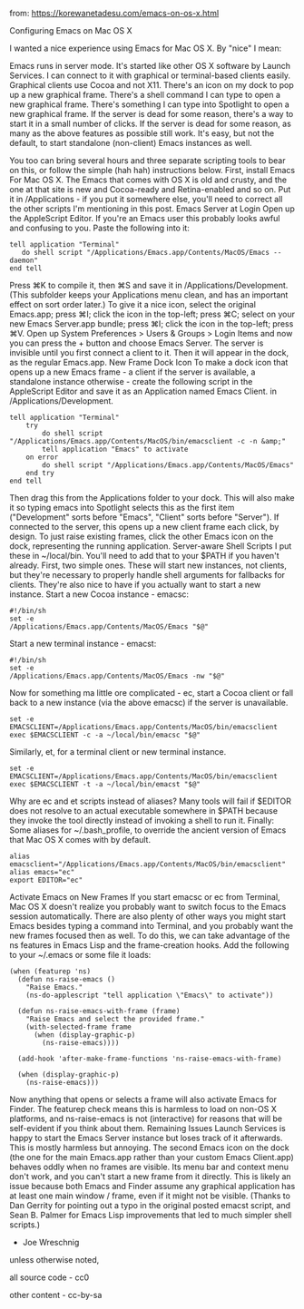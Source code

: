 from: https://korewanetadesu.com/emacs-on-os-x.html

Configuring Emacs on Mac OS X

I wanted a nice experience using Emacs for Mac OS X. By "nice" I
mean:

Emacs runs in server mode. It's started like other OS X software
  by Launch Services.
I can connect to it with graphical or terminal-based clients easily.
Graphical clients use Cocoa and not X11.
There's an icon on my dock to pop up a new graphical frame.
There's a shell command I can type to open a new graphical frame.
There's something I can type into Spotlight to open a new graphical frame.
If the server is dead for some reason, there's a way to start it in
  a small number of clicks.
If the server is dead for some reason, as many as the above features
  as possible still work.
It's easy, but not the default, to start standalone (non-client)
  Emacs instances as well.

You too can bring several hours and three separate scripting tools to
bear on this, or follow the simple (hah hah) instructions below.
First, install Emacs For Mac OS X. The Emacs that comes with OS X is
old and crusty, and the one at that site is new and Cocoa-ready and
Retina-enabled and so on. Put it in /Applications - if you put it
somewhere else, you'll need to correct all the other scripts I'm
mentioning in this post.
Emacs Server at Login
Open up the AppleScript Editor. If you're an Emacs user this probably
looks awful and confusing to you. Paste the following into it:

```code
tell application "Terminal"
   do shell script "/Applications/Emacs.app/Contents/MacOS/Emacs --daemon"
end tell
```

Press ⌘K to compile it, then ⌘S and save it in
/Applications/Development. (This subfolder keeps your Applications
menu clean, and has an important effect on sort order later.) To give
it a nice icon, select the original Emacs.app; press ⌘I; click the
icon in the top-left; press ⌘C; select on your new Emacs Server.app
bundle; press ⌘I; click the icon in the top-left; press ⌘V.
Open up System Preferences &gt; Users &amp; Groups &gt; Login Items and now
you can press the + button and choose Emacs Server.
The server is invisible until you first connect a client to it. Then
it will appear in the dock, as the regular Emacs.app.
New Frame Dock Icon
To make a dock icon that opens up a new Emacs frame - a client if the
server is available, a standalone instance otherwise - create the
following script in the AppleScript Editor and save it as an
Application named Emacs Client. in /Applications/Development.

```code
tell application "Terminal"
    try
        do shell script "/Applications/Emacs.app/Contents/MacOS/bin/emacsclient -c -n &amp;"
        tell application "Emacs" to activate
    on error
        do shell script "/Applications/Emacs.app/Contents/MacOS/Emacs"
    end try
end tell
```

Then drag this from the Applications folder to your dock. This will
also make it so typing emacs into Spotlight selects this as the
first item ("Development" sorts before "Emacs", "Client" sorts before
"Server").
If connected to the server, this opens up a new client frame each
click, by design. To just raise existing frames, click the other
Emacs icon on the dock, representing the running application.
Server-aware Shell Scripts
I put these in ~/local/bin. You'll need to add that to your $PATH
if you haven't already. First, two simple ones. These will start new
instances, not clients, but they're necessary to properly handle shell
arguments for fallbacks for clients. They're also nice to have if you
actually want to start a new instance.
Start a new Cocoa instance - emacsc:

```code
#!/bin/sh
set -e
/Applications/Emacs.app/Contents/MacOS/Emacs "$@"
```

Start a new terminal instance - emacst:

```code
#!/bin/sh
set -e
/Applications/Emacs.app/Contents/MacOS/Emacs -nw "$@"
```

Now for something ma little ore complicated - ec, start a Cocoa
client or fall back to a new instance (via the above emacsc) if the
server is unavailable.

```code
set -e
EMACSCLIENT=/Applications/Emacs.app/Contents/MacOS/bin/emacsclient
exec $EMACSCLIENT -c -a ~/local/bin/emacsc "$@"
```

Similarly, et, for a terminal client or new terminal instance.

```code
set -e
EMACSCLIENT=/Applications/Emacs.app/Contents/MacOS/bin/emacsclient
exec $EMACSCLIENT -t -a ~/local/bin/emacst "$@"
```

Why are ec and et scripts instead of aliases? Many tools will fail
if $EDITOR does not resolve to an actual executable somewhere in
$PATH because they invoke the tool directly instead of invoking a
shell to run it.
Finally: Some aliases for ~/.bash_profile, to override the ancient
version of Emacs that Mac OS X comes with by default.

```code
alias emacsclient="/Applications/Emacs.app/Contents/MacOS/bin/emacsclient"
alias emacs="ec"
export EDITOR="ec"
```

Activate Emacs on New Frames
If you start emacsc or ec from Terminal, Mac OS X doesn't realize
you probably want to switch focus to the Emacs session automatically.
There are also plenty of other ways you might start Emacs besides
typing a command into Terminal, and you probably want the new frames
focused then as well.
To do this, we can take advantage of the ns features in Emacs Lisp
and the frame-creation hooks. Add the following to your ~/.emacs or
some file it loads:

```code
(when (featurep 'ns)
  (defun ns-raise-emacs ()
    "Raise Emacs."
    (ns-do-applescript "tell application \"Emacs\" to activate"))

  (defun ns-raise-emacs-with-frame (frame)
    "Raise Emacs and select the provided frame."
    (with-selected-frame frame
      (when (display-graphic-p)
        (ns-raise-emacs))))

  (add-hook 'after-make-frame-functions 'ns-raise-emacs-with-frame)

  (when (display-graphic-p)
    (ns-raise-emacs)))
```

Now anything that opens or selects a frame will also activate Emacs
for Finder. The featurep check means this is harmless to load on
non-OS X platforms, and ns-raise-emacs is not (interactive) for
reasons that will be self-evident if you think about them.
Remaining Issues
Launch Services is happy to start the Emacs Server instance but loses
track of it afterwards. This is mostly harmless but annoying.
The second Emacs icon on the dock (the one for the main Emacs.app
rather than your custom Emacs Client.app) behaves oddly when no
frames are visible. Its menu bar and context menu don't work, and you
can't start a new frame from it directly. This is likely an issue
because both Emacs and Finder assume any graphical application has at
least one main window / frame, even if it might not be visible.
(Thanks to Dan Gerrity for pointing out a typo in the original posted
emacst script, and Sean B. Palmer for Emacs Lisp improvements that
led to much simpler shell scripts.)

- Joe Wreschnig

unless otherwise noted,

all source code - cc0

other content - cc-by-sa
